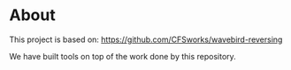 # About

This project is based on: https://github.com/CFSworks/wavebird-reversing

We have built tools on top of the work done by this repository.
